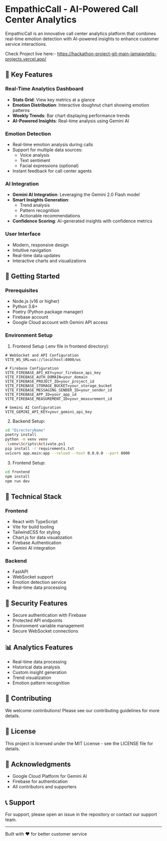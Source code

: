 # EmpathicCall - AI-Powered Call Center Analytics

EmpathicCall is an innovative call center analytics platform that combines real-time emotion detection with AI-powered insights to enhance customer service interactions.

Check Project live here:- https://hackathon-project-git-main-iamajaytelis-projects.vercel.app/

## 🌟 Key Features

### Real-Time Analytics Dashboard
- **Stats Grid**: View key metrics at a glance
- **Emotion Distribution**: Interactive doughnut chart showing emotion patterns
- **Weekly Trends**: Bar chart displaying performance trends
- **AI-Powered Insights**: Real-time analysis using Gemini AI

### Emotion Detection
- Real-time emotion analysis during calls
- Support for multiple data sources:
  - Voice analysis
  - Text sentiment
  - Facial expressions (optional)
- Instant feedback for call center agents

### AI Integration
- **Gemini AI Integration**: Leveraging the Gemini 2.0 Flash model
- **Smart Insights Generation**: 
  - Trend analysis
  - Pattern recognition
  - Actionable recommendations
- **Confidence Scoring**: AI-generated insights with confidence metrics

### User Interface
- Modern, responsive design
- Intuitive navigation
- Real-time data updates
- Interactive charts and visualizations

## 🚀 Getting Started

### Prerequisites
- Node.js (v16 or higher)
- Python 3.8+
- Poetry (Python package manager)
- Firebase account
- Google Cloud account with Gemini API access

### Environment Setup

1. Frontend Setup (.env file in frontend directory):
```env
# WebSocket and API Configuration
VITE_WS_URL=ws://localhost:8000/ws

# Firebase Configuration
VITE_FIREBASE_API_KEY=your_firebase_api_key
VITE_FIREBASE_AUTH_DOMAIN=your_domain
VITE_FIREBASE_PROJECT_ID=your_project_id
VITE_FIREBASE_STORAGE_BUCKET=your_storage_bucket
VITE_FIREBASE_MESSAGING_SENDER_ID=your_sender_id
VITE_FIREBASE_APP_ID=your_app_id
VITE_FIREBASE_MEASUREMENT_ID=your_measurement_id

# Gemini AI Configuration
VITE_GEMINI_API_KEY=your_gemini_api_key
```

2. Backend Setup:
```bash
cd "DirectoryName"
poetry install
python -m venv venv
.\venv\Scripts\Activate.ps1
pip install -r requirements.txt
uvicorn app.main:app --reload --host 0.0.0.0 --port 8000
```

3. Frontend Setup:
```bash
cd frontend
npm install
npm run dev
```

## 🔧 Technical Stack

### Frontend
- React with TypeScript
- Vite for build tooling
- TailwindCSS for styling
- Chart.js for data visualization
- Firebase Authentication
- Gemini AI integration

### Backend
- FastAPI
- WebSocket support
- Emotion detection service
- Real-time data processing

## 🔐 Security Features
- Secure authentication with Firebase
- Protected API endpoints
- Environment variable management
- Secure WebSocket connections

## 📊 Analytics Features
- Real-time data processing
- Historical data analysis
- Custom insight generation
- Trend visualization
- Emotion pattern recognition

## 🤝 Contributing
We welcome contributions! Please see our contributing guidelines for more details.

## 📝 License
This project is licensed under the MIT License - see the LICENSE file for details.

## 🙏 Acknowledgments
- Google Cloud Platform for Gemini AI
- Firebase for authentication
- All contributors and supporters

## 📞 Support
For support, please open an issue in the repository or contact our support team.

---
Built with ❤️ for better customer service 

